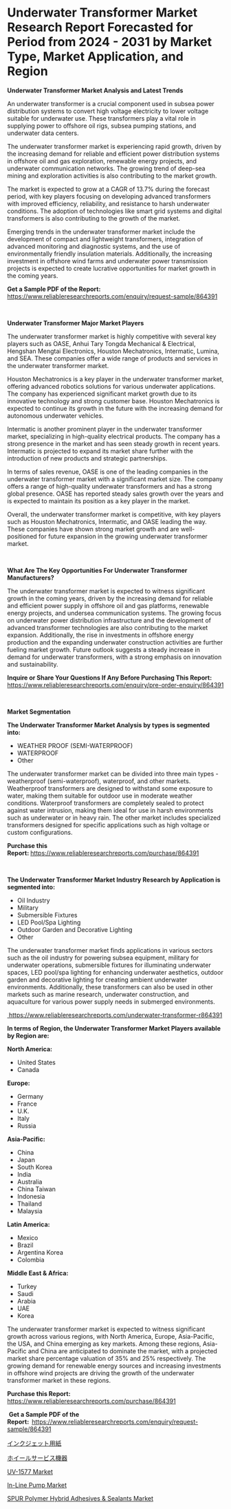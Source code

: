 <p><h1>Underwater Transformer Market Research Report Forecasted for Period from 2024 -  2031 by Market Type, Market Application, and Region</h1></p><p><strong>Underwater Transformer Market Analysis and Latest Trends</strong></p>
<p><p>An underwater transformer is a crucial component used in subsea power distribution systems to convert high voltage electricity to lower voltage suitable for underwater use. These transformers play a vital role in supplying power to offshore oil rigs, subsea pumping stations, and underwater data centers.</p><p>The underwater transformer market is experiencing rapid growth, driven by the increasing demand for reliable and efficient power distribution systems in offshore oil and gas exploration, renewable energy projects, and underwater communication networks. The growing trend of deep-sea mining and exploration activities is also contributing to the market growth.</p><p>The market is expected to grow at a CAGR of 13.7% during the forecast period, with key players focusing on developing advanced transformers with improved efficiency, reliability, and resistance to harsh underwater conditions. The adoption of technologies like smart grid systems and digital transformers is also contributing to the growth of the market.</p><p>Emerging trends in the underwater transformer market include the development of compact and lightweight transformers, integration of advanced monitoring and diagnostic systems, and the use of environmentally friendly insulation materials. Additionally, the increasing investment in offshore wind farms and underwater power transmission projects is expected to create lucrative opportunities for market growth in the coming years.</p></p>
<p><strong>Get a Sample PDF of the Report:&nbsp;</strong> <a href="https://www.reliableresearchreports.com/enquiry/request-sample/864391">https://www.reliableresearchreports.com/enquiry/request-sample/864391</a></p>
<p>&nbsp;</p>
<p><strong>Underwater Transformer Major Market Players</strong></p>
<p><p>The underwater transformer market is highly competitive with several key players such as OASE, Anhui Tary Tongda Mechanical & Electrical, Hengshan Mengtai Electronics, Houston Mechatronics, Intermatic, Lumina, and SEA. These companies offer a wide range of products and services in the underwater transformer market.</p><p>Houston Mechatronics is a key player in the underwater transformer market, offering advanced robotics solutions for various underwater applications. The company has experienced significant market growth due to its innovative technology and strong customer base. Houston Mechatronics is expected to continue its growth in the future with the increasing demand for autonomous underwater vehicles.</p><p>Intermatic is another prominent player in the underwater transformer market, specializing in high-quality electrical products. The company has a strong presence in the market and has seen steady growth in recent years. Intermatic is projected to expand its market share further with the introduction of new products and strategic partnerships.</p><p>In terms of sales revenue, OASE is one of the leading companies in the underwater transformer market with a significant market size. The company offers a range of high-quality underwater transformers and has a strong global presence. OASE has reported steady sales growth over the years and is expected to maintain its position as a key player in the market.</p><p>Overall, the underwater transformer market is competitive, with key players such as Houston Mechatronics, Intermatic, and OASE leading the way. These companies have shown strong market growth and are well-positioned for future expansion in the growing underwater transformer market.</p></p>
<p>&nbsp;</p>
<p><strong>What Are The Key Opportunities For Underwater Transformer Manufacturers?</strong></p>
<p><p>The underwater transformer market is expected to witness significant growth in the coming years, driven by the increasing demand for reliable and efficient power supply in offshore oil and gas platforms, renewable energy projects, and undersea communication systems. The growing focus on underwater power distribution infrastructure and the development of advanced transformer technologies are also contributing to the market expansion. Additionally, the rise in investments in offshore energy production and the expanding underwater construction activities are further fueling market growth. Future outlook suggests a steady increase in demand for underwater transformers, with a strong emphasis on innovation and sustainability.</p></p>
<p><strong>Inquire or Share Your Questions If Any Before Purchasing This Report:</strong> <a href="https://www.reliableresearchreports.com/enquiry/pre-order-enquiry/864391">https://www.reliableresearchreports.com/enquiry/pre-order-enquiry/864391</a></p>
<p>&nbsp;</p>
<p><strong>Market Segmentation</strong></p>
<p><strong>The Underwater Transformer Market Analysis by types is segmented into:</strong></p>
<p><ul><li>WEATHER PROOF (SEMI-WATERPROOF)</li><li>WATERPROOF</li><li>Other</li></ul></p>
<p><p>The underwater transformer market can be divided into three main types - weatherproof (semi-waterproof), waterproof, and other markets. Weatherproof transformers are designed to withstand some exposure to water, making them suitable for outdoor use in moderate weather conditions. Waterproof transformers are completely sealed to protect against water intrusion, making them ideal for use in harsh environments such as underwater or in heavy rain. The other market includes specialized transformers designed for specific applications such as high voltage or custom configurations.</p></p>
<p><strong>Purchase this Report:&nbsp;</strong><a href="https://www.reliableresearchreports.com/purchase/864391">https://www.reliableresearchreports.com/purchase/864391</a></p>
<p>&nbsp;</p>
<p><strong>The Underwater Transformer Market Industry Research by Application is segmented into:</strong></p>
<p><ul><li>Oil Industry</li><li>Military</li><li>Submersible Fixtures</li><li>LED Pool/Spa Lighting</li><li>Outdoor Garden and Decorative Lighting</li><li>Other</li></ul></p>
<p><p>The underwater transformer market finds applications in various sectors such as the oil industry for powering subsea equipment, military for underwater operations, submersible fixtures for illuminating underwater spaces, LED pool/spa lighting for enhancing underwater aesthetics, outdoor garden and decorative lighting for creating ambient underwater environments. Additionally, these transformers can also be used in other markets such as marine research, underwater construction, and aquaculture for various power supply needs in submerged environments.</p></p>
<p><a href="https://www.reliableresearchreports.com/underwater-transformer-r864391">&nbsp;https://www.reliableresearchreports.com/underwater-transformer-r864391</a></p>
<p><strong>In terms of Region, the Underwater Transformer Market Players available by Region are:</strong></p>
<p>
    <p> <strong> North America: </strong>
        <ul>
            <li>United States</li>
            <li>Canada</li>
        </ul>
        </p> 
    <p> <strong> Europe: </strong>
        <ul>
            <li>Germany</li>
            <li>France</li>
            <li>U.K.</li>
            <li>Italy</li>
            <li>Russia</li>
        </ul>
        </p> 
    <p> <strong> Asia-Pacific: </strong>
        <ul>
            <li>China</li>
            <li>Japan</li>
            <li>South Korea</li>
            <li>India</li>
            <li>Australia</li>
            <li>China Taiwan</li>
            <li>Indonesia</li>
            <li>Thailand</li>
            <li>Malaysia</li>
        </ul>
        </p> 
    <p> <strong> Latin America: </strong>
        <ul>
            <li>Mexico</li>
            <li>Brazil</li>
            <li>Argentina Korea</li>
            <li>Colombia</li>
        </ul>
        </p> 
    <p> <strong> Middle East & Africa: </strong>
        <ul>
            <li>Turkey</li>
            <li>Saudi</li>
            <li>Arabia</li>
            <li>UAE</li>
            <li>Korea</li>
        </ul>
    </p>
    </p>
<p><p>The underwater transformer market is expected to witness significant growth across various regions, with North America, Europe, Asia-Pacific, the USA, and China emerging as key markets. Among these regions, Asia-Pacific and China are anticipated to dominate the market, with a projected market share percentage valuation of 35% and 25% respectively. The growing demand for renewable energy sources and increasing investments in offshore wind projects are driving the growth of the underwater transformer market in these regions.</p></p>
<p><strong>Purchase this Report: </strong><a href="https://www.reliableresearchreports.com/purchase/864391">https://www.reliableresearchreports.com/purchase/864391</a></p>
<p>&nbsp;<strong>Get a Sample PDF of the Report:&nbsp;&nbsp;</strong><a href="https://www.reliableresearchreports.com/enquiry/request-sample/864391">https://www.reliableresearchreports.com/enquiry/request-sample/864391</a></p>
<p><strong></strong></p>
<p><p><a href="https://medium.com/@skylarreilly36/%E3%82%A4%E3%83%B3%E3%82%AF%E3%82%B8%E3%82%A7%E3%83%83%E3%83%88%E7%94%A8%E7%B4%99%E3%81%AE%E5%B8%82%E5%A0%B4%E8%AA%BF%E6%9F%BB%E3%81%A8%E6%A5%AD%E7%95%8C%E3%81%AE%E9%80%B2%E5%8C%96-2031%E5%B9%B4%E3%81%BE%E3%81%A7%E3%81%AE%E4%BA%88%E6%B8%AC-a5ef0a6e14d9">インクジェット用紙</a></p><p><a href="https://medium.com/@camron674/%E3%82%B0%E3%83%AD%E3%83%BC%E3%83%90%E3%83%AB%E3%83%9B%E3%82%A4%E3%83%BC%E3%83%AB%E3%82%B5%E3%83%BC%E3%83%93%E3%82%B9%E6%A9%9F%E5%99%A8%E5%B8%82%E5%A0%B4%E3%81%AF-2024%E5%B9%B4%E3%81%8B%E3%82%892031%E5%B9%B4%E3%81%BE%E3%81%A7%E3%81%AE%E6%9C%9F%E9%96%93%E3%81%AB8-%E3%81%AE%E5%B9%B4%E9%96%93%E6%88%90%E9%95%B7%E7%8E%87%E3%81%A7%E6%88%90%E9%95%B7%E3%81%99%E3%82%8B%E3%81%A8%E4%BA%88%E6%83%B3%E3%81%95%E3%82%8C%E3%81%A6%E3%81%84%E3%81%BE%E3%81%99-772a7efd8f76">ホイールサービス機器</a></p><p><a href="https://medium.com/@akshatreportprime/uv-1577-market-industry-trends-and-forecast-for-period-from-2024-to-2031-d76aef462316">UV-1577 Market</a></p><p><a href="https://issuu.com/reportprime-2/docs/in-line-pump-market-size-2030.pptx">In-Line Pump Market</a></p><p><a href="https://www.linkedin.com/pulse/spur-polymer-hybrid-adhesives-sealants-market-global-regional-fwibf?trackingId=7U3v9AWAQ1W7WqccgQJZbQ%3D%3D">SPUR Polymer Hybrid Adhesives & Sealants Market</a></p></p>